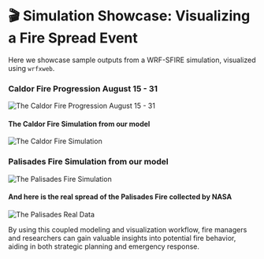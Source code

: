 # 🎬 Simulation Showcase: Visualizing a Fire Spread Event

Here we showcase sample outputs from a WRF-SFIRE simulation, visualized using `wrfxweb`.
### Caldor Fire Progression August 15 - 31
<img src="/CaldorFireProgression.gif" alt="The Caldor Fire Progression August 15 - 31">

#### The Caldor Fire Simulation from our model
<img src="/CaldorSimulation.gif" alt="The Caldor Fire Simulation">

### Palisades Fire Simulation from our model
<img src="/PalisadesSimulation.gif" alt="The Palisades Fire Simulation">

#### And here is the real spread of the Palisades Fire collected by NASA
<img src="/PalisadesTrueFireSpread.png" alt="The Palisades Real Data">

By using this coupled modeling and visualization workflow, fire managers and researchers can gain valuable insights into potential fire behavior, aiding in both strategic planning and emergency response.